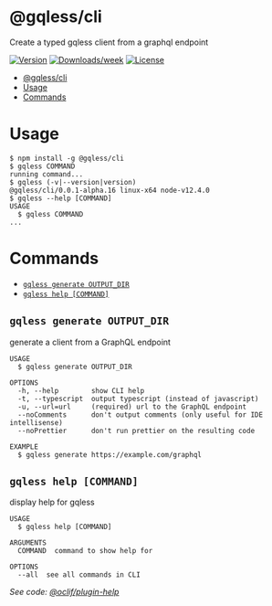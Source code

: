 # @gqless/cli

Create a typed gqless client from a graphql endpoint

[![Version](https://img.shields.io/npm/v/@gqless/cli.svg)](https://npmjs.org/package/@oclif/example-multi-ts)
[![Downloads/week](https://img.shields.io/npm/dw/@gqless/cli.svg)](https://npmjs.org/package/@oclif/example-multi-ts)
[![License](https://img.shields.io/npm/l/@oclif/example-multi-ts.svg)](https://github.com/oclif/example-multi-ts/blob/master/package.json)

<!-- toc -->
* [@gqless/cli](#gqlesscli)
* [Usage](#usage)
* [Commands](#commands)
<!-- tocstop -->

# Usage

<!-- usage -->
```sh-session
$ npm install -g @gqless/cli
$ gqless COMMAND
running command...
$ gqless (-v|--version|version)
@gqless/cli/0.0.1-alpha.16 linux-x64 node-v12.4.0
$ gqless --help [COMMAND]
USAGE
  $ gqless COMMAND
...
```
<!-- usagestop -->

# Commands

<!-- commands -->
* [`gqless generate OUTPUT_DIR`](#gqless-generate-output_dir)
* [`gqless help [COMMAND]`](#gqless-help-command)

## `gqless generate OUTPUT_DIR`

generate a client from a GraphQL endpoint

```
USAGE
  $ gqless generate OUTPUT_DIR

OPTIONS
  -h, --help        show CLI help
  -t, --typescript  output typescript (instead of javascript)
  -u, --url=url     (required) url to the GraphQL endpoint
  --noComments      don't output comments (only useful for IDE intellisense)
  --noPrettier      don't run prettier on the resulting code

EXAMPLE
  $ gqless generate https://example.com/graphql
```

## `gqless help [COMMAND]`

display help for gqless

```
USAGE
  $ gqless help [COMMAND]

ARGUMENTS
  COMMAND  command to show help for

OPTIONS
  --all  see all commands in CLI
```

_See code: [@oclif/plugin-help](https://github.com/oclif/plugin-help/blob/v2.1.6/src/commands/help.ts)_
<!-- commandsstop -->
